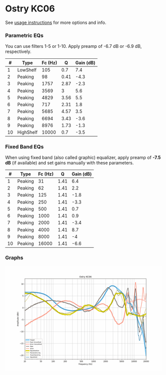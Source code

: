 # Ostry KC06
See [usage instructions](https://github.com/jaakkopasanen/AutoEq#usage) for more options and info.

### Parametric EQs
You can use filters 1-5 or 1-10. Apply preamp of -6.7 dB or -6.9 dB, respectively.

|   # | Type      |   Fc (Hz) |    Q |   Gain (dB) |
|-----|-----------|-----------|------|-------------|
|   1 | LowShelf  |       105 | 0.7  |         7.4 |
|   2 | Peaking   |        98 | 0.41 |        -4.3 |
|   3 | Peaking   |      1757 | 2.87 |        -2.3 |
|   4 | Peaking   |      3569 | 3    |         5.6 |
|   5 | Peaking   |      4829 | 3.56 |         5.5 |
|   6 | Peaking   |       717 | 2.31 |         1.8 |
|   7 | Peaking   |      5685 | 4.57 |         3.5 |
|   8 | Peaking   |      6694 | 3.43 |        -3.6 |
|   9 | Peaking   |      8976 | 1.73 |        -1.3 |
|  10 | HighShelf |     10000 | 0.7  |        -3.5 |

### Fixed Band EQs
When using fixed band (also called graphic) equalizer, apply preamp of **-7.5 dB** (if available) and set gains manually with these parameters.

|   # | Type    |   Fc (Hz) |    Q |   Gain (dB) |
|-----|---------|-----------|------|-------------|
|   1 | Peaking |        31 | 1.41 |         6.4 |
|   2 | Peaking |        62 | 1.41 |         2.2 |
|   3 | Peaking |       125 | 1.41 |        -1.8 |
|   4 | Peaking |       250 | 1.41 |        -3.3 |
|   5 | Peaking |       500 | 1.41 |         0.7 |
|   6 | Peaking |      1000 | 1.41 |         0.9 |
|   7 | Peaking |      2000 | 1.41 |        -3.4 |
|   8 | Peaking |      4000 | 1.41 |         8.7 |
|   9 | Peaking |      8000 | 1.41 |        -4   |
|  10 | Peaking |     16000 | 1.41 |        -6.6 |

### Graphs
![](./Ostry%20KC06.png)
